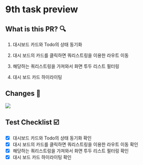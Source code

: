 # 9th task preview

## What is this PR? 🔍

1. 대시보드 카드와 Todo의 상태 동기화

2. 대시 보드의 카드를 클릭하면 쿼리스트링을 이용한 라우트 이동

3. 해당하는 쿼리스트링을 가져와서 화면 투두 리스트 필터링

4. 대시 보드 카드 하이라이팅

## Changes 📝

![]("https://github.com/user-attachments/assets/82c24ac8-2e1f-44b9-9bc3-38803e303566")

## Test Checklist ☑️

- [x] 대시보드 카드와 Todo의 상태 동기화 확인
- [x] 대시 보드의 카드를 클릭하면 쿼리스트링을 이용한 라우트 이동 확인
- [x] 해당하는 쿼리스트링을 가져와서 화면 투두 리스트 필터링 확인
- [x] 대시 보드 카드 하이라이팅 확인
